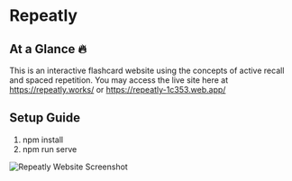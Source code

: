 # Repeatly

## At a Glance 🔥
This is an interactive flashcard website using the concepts of active recall and spaced repetition. You may access the live site here at https://repeatly.works/ or https://repeatly-1c353.web.app/

## Setup Guide
1. npm install
2. npm run serve


![Repeatly Website Screenshot](https://res.cloudinary.com/jeremycte23/image/upload/w_auto,q_auto/v1649438309/repeatly/repeatly_thumbnail_igh52l.png)